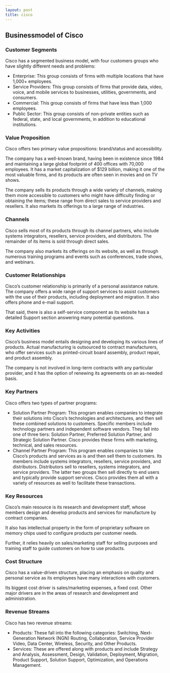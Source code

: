 ```yaml
---
layout: post
title: cisco
---
```


Businessmodel of Cisco
-----------------------

### Customer Segments

Cisco has a segmented business model, with four customers groups who have slightly different needs and problems:

 * Enterprise: This group consists of firms with multiple locations that have 1,000+ employees.
* Service Providers: This group consists of firms that provide data, video, voice, and mobile services to businesses, utilities, governments, and consumers.
* Commercial: This group consists of firms that have less than 1,000 employees.
* Public Sector: This group consists of non-private entities such as federal, state, and local governments, in addition to educational institutions.
 ### Value Proposition

Cisco offers two primary value propositions: brand/status and accessibility.

The company has a well-known brand, having been in existence since 1984 and maintaining a large global footprint of 400 offices with 70,000 employees. It has a market capitalization of $129 billion, making it one of the most valuable firms, and its products are often seen in movies and on TV shows.

The company sells its products through a wide variety of channels, making them more accessible to customers who might have difficulty finding or obtaining the items; these range from direct sales to service providers and resellers. It also markets its offerings to a large range of industries.

### Channels

Cisco sells most of its products through its channel partners, who include systems integrators, resellers, service providers, and distributors. The remainder of its items is sold through direct sales.

The company also markets its offerings on its website, as well as through numerous training programs and events such as conferences, trade shows, and webinars.

### Customer Relationships

Cisco’s customer relationship is primarily of a personal assistance nature. The company offers a wide range of support services to assist customers with the use of their products, including deployment and migration. It also offers phone and e-mail support.

That said, there is also a self-service component as its website has a detailed Support section answering many potential questions.

### Key Activities

Cisco’s business model entails designing and developing its various lines of products. Actual manufacturing is outsourced to contract manufacturers, who offer services such as printed-circuit board assembly, product repair, and product assembly.

The company is not involved in long-term contracts with any particular provider, and it has the option of renewing its agreements on an as-needed basis.

### Key Partners

Cisco offers two types of partner programs:

 * Solution Partner Program: This program enables companies to integrate their solutions into Cisco’s technologies and architectures, and then sell these combined solutions to customers. Specific members include technology partners and independent software vendors. They fall into one of three tiers: Solution Partner, Preferred Solution Partner, and Strategic Solution Partner. Cisco provides these firms with marketing, technical, and sales resources.
* Channel Partner Program: This program enables companies to take Cisco’s products and services as is and then sell them to customers. Its members include systems integrators, resellers, service providers, and distributors. Distributors sell to resellers, systems integrators, and service providers. The latter two groups then sell directly to end users and typically provide support services. Cisco provides them all with a variety of resources as well to facilitate these transactions.
 ### Key Resources

Cisco’s main resource is its research and development staff, whose members design and develop products and services for manufacture by contract companies.

It also has intellectual property in the form of proprietary software on memory chips used to configure products per customer needs.

Further, it relies heavily on sales/marketing staff for selling purposes and training staff to guide customers on how to use products.

### Cost Structure

Cisco has a value-driven structure, placing an emphasis on quality and personal service as its employees have many interactions with customers.

Its biggest cost driver is sales/marketing expenses, a fixed cost. Other major drivers are in the areas of research and development and administration.

### Revenue Streams

Cisco has two revenue streams:

 * Products: These fall into the following categories: Switching, Next-Generation Network (NGN) Routing, Collaboration, Service Provider Video, Data Center, Wireless, Security, and Other Products.
* Services: These are offered along with products and include Strategy and Analysis, Assessment, Design, Validation, Deployment, Migration, Product Support, Solution Support, Optimization, and Operations Management.
